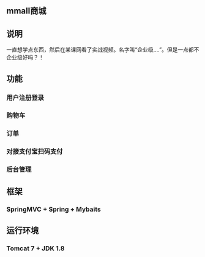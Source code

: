 ## mmall商城 ##

## 说明
   一直想学点东西，然后在某课网看了实战视频。名字叫“企业级....”。但是一点都不企业级好吗？！
## 功能
### 用户注册登录
### 购物车
### 订单
### 对接支付宝扫码支付
### 后台管理
## 框架
### SpringMVC + Spring + Mybaits
## 运行环境
### Tomcat 7 + JDK 1.8
